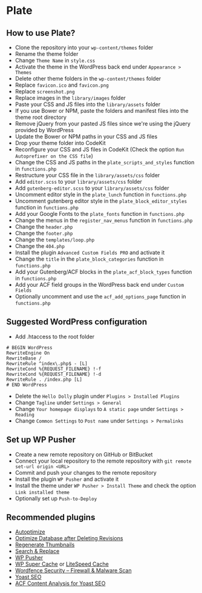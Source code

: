 # Plate

## How to use Plate?
* Clone the repository into your `wp-content/themes` folder
* Rename the theme folder
* Change `Theme Name` in `style.css`
* Activate the theme in the WordPress back end under `Appearance > Themes`
* Delete other theme folders in the `wp-content/themes` folder
* Replace `favicon.ico` and `favicon.png`
* Replace `screenshot.png`
* Replace images in the `library/images` folder
* Paste your CSS and JS files into the `library/assets` folder
* If you use Bower or NPM, paste the folders and manifest files into the theme root directory
* Remove jQuery from your pasted JS files since we're using the jQuery provided by WordPress
* Update the Bower or NPM paths in your CSS and JS files
* Drop your theme folder into CodeKit
* Reconfigure your CSS and JS files in CodeKit (Check the option `Run Autoprefixer on the CSS file`)
* Change the CSS and JS paths in the `plate_scripts_and_styles` function in `functions.php`
* Restructure your CSS file in the `library/assets/css` folder
* Add `editor.scss` to your `library/assets/css` folder
* Add `gutenberg-editor.scss` to your `library/assets/css` folder
* Uncomment editor style in the `plate_lunch` function in `functions.php`
* Uncomment gutenberg editor style in the `plate_block_editor_styles` function in `functions.php`
* Add your Google Fonts to the `plate_fonts` function in `functions.php`
* Change the menus in the `register_nav_menus` function in `functions.php`
* Change the `header.php`
* Change the `footer.php`
* Change the `templates/loop.php`
* Change the `404.php`
* Install the plugin `Advanced Custom Fields PRO` and activate it
* Change the `title` in the `plate_block_categories` function in `functions.php`
* Add your Gutenberg/ACF blocks in the `plate_acf_block_types` function in `functions.php`
* Add your ACF field groups in the WordPress back end under `Custom Fields`
* Optionally uncomment and use the `acf_add_options_page` function in `functions.php`

## Suggested WordPress configuration
* Add .htaccess to the root folder
```
# BEGIN WordPress
RewriteEngine On
RewriteBase /
RewriteRule ^index\.php$ - [L]
RewriteCond %{REQUEST_FILENAME} !-f
RewriteCond %{REQUEST_FILENAME} !-d
RewriteRule . /index.php [L]
# END WordPress
```
* Delete the `Hello Dolly` plugin under `Plugins > Installed Plugins`
* Change `Tagline` under `Settings > General`
* Change `Your homepage displays` to `A static page` under `Settings > Reading`
* Change `Common Settings` to `Post name` under `Settings > Permalinks`

## Set up WP Pusher
* Create a new remote repository on GitHub or BitBucket
* Connect your local repository to the remote repository with `git remote set-url origin <URL>`
* Commit and push your changes to the remote repository
* Install the plugin `WP Pusher` and activate it
* Install the theme under `WP Pusher > Install Theme` and check the option `Link installed theme`
* Optionally set up `Push-to-Deploy`

## Recommended plugins
* [Autoptimize](https://wordpress.org/plugins/autoptimize/)
* [Optimize Database after Deleting Revisions](https://wordpress.org/plugins/rvg-optimize-database/)
* [Regenerate Thumbnails](https://wordpress.org/plugins/regenerate-thumbnails/)
* [Search & Replace](https://wordpress.org/plugins/search-and-replace/)
* [WP Pusher](https://wppusher.com/)
* [WP Super Cache](https://wordpress.org/plugins/wp-super-cache/) or [LiteSpeed Cache](https://wordpress.org/plugins/litespeed-cache/)
* [Wordfence Security – Firewall & Malware Scan](https://wordpress.org/plugins/wordfence/)
* [Yoast SEO](https://wordpress.org/plugins/wordpress-seo/)
* [ACF Content Analysis for Yoast SEO](https://wordpress.org/plugins/acf-content-analysis-for-yoast-seo/)
